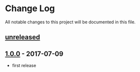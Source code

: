 # Change Log
All notable changes to this project will be documented in this file.

## [unreleased]

## [1.0.0] - 2017-07-09

- first release

[1.0.0]: https://github.com/kimsuelim/hashash/releases/tag/v1.0.0
[1.1.0]: https://github.com/kimsuelim/hashash/compare/v1.0.0...v1.1.0
[unreleased]: https://github.com/kimsuelim/hashash/compare/v1.0.0...HEAD

